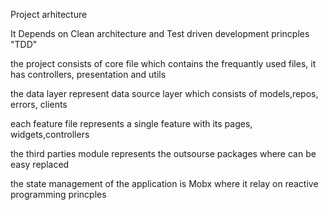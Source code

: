 

Project arhitecture 

It Depends on Clean architecture and Test driven development princples "TDD"

the project consists of core file which contains the frequantly used files, it has controllers, presentation and utils

the data layer represent data source layer which consists of models,repos, errors, clients

each feature file represents a single feature with its pages, widgets,controllers

the third parties module represents the outsourse packages where can be easy replaced 

the state management of the application is Mobx where it relay on reactive programming princples 